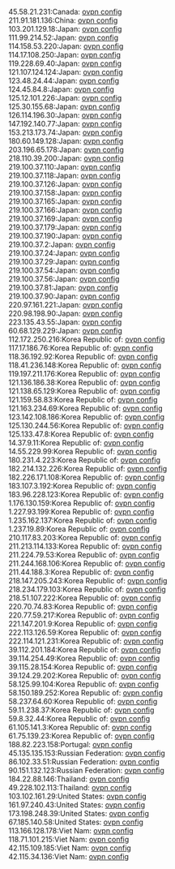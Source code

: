 45.58.21.231:Canada: [ovpn config](vpn/45_58_21_231.ovpn)  
211.91.181.136:China: [ovpn config](vpn/211_91_181_136.ovpn)  
103.201.129.18:Japan: [ovpn config](vpn/103_201_129_18.ovpn)  
111.99.214.52:Japan: [ovpn config](vpn/111_99_214_52.ovpn)  
114.158.53.220:Japan: [ovpn config](vpn/114_158_53_220.ovpn)  
114.17.108.250:Japan: [ovpn config](vpn/114_17_108_250.ovpn)  
119.228.69.40:Japan: [ovpn config](vpn/119_228_69_40.ovpn)  
121.107.124.124:Japan: [ovpn config](vpn/121_107_124_124.ovpn)  
123.48.24.44:Japan: [ovpn config](vpn/123_48_24_44.ovpn)  
124.45.84.8:Japan: [ovpn config](vpn/124_45_84_8.ovpn)  
125.12.101.226:Japan: [ovpn config](vpn/125_12_101_226.ovpn)  
125.30.155.68:Japan: [ovpn config](vpn/125_30_155_68.ovpn)  
126.114.196.30:Japan: [ovpn config](vpn/126_114_196_30.ovpn)  
147.192.140.77:Japan: [ovpn config](vpn/147_192_140_77.ovpn)  
153.213.173.74:Japan: [ovpn config](vpn/153_213_173_74.ovpn)  
180.60.149.128:Japan: [ovpn config](vpn/180_60_149_128.ovpn)  
203.196.65.178:Japan: [ovpn config](vpn/203_196_65_178.ovpn)  
218.110.39.200:Japan: [ovpn config](vpn/218_110_39_200.ovpn)  
219.100.37.110:Japan: [ovpn config](vpn/219_100_37_110.ovpn)  
219.100.37.118:Japan: [ovpn config](vpn/219_100_37_118.ovpn)  
219.100.37.126:Japan: [ovpn config](vpn/219_100_37_126.ovpn)  
219.100.37.158:Japan: [ovpn config](vpn/219_100_37_158.ovpn)  
219.100.37.165:Japan: [ovpn config](vpn/219_100_37_165.ovpn)  
219.100.37.166:Japan: [ovpn config](vpn/219_100_37_166.ovpn)  
219.100.37.169:Japan: [ovpn config](vpn/219_100_37_169.ovpn)  
219.100.37.179:Japan: [ovpn config](vpn/219_100_37_179.ovpn)  
219.100.37.190:Japan: [ovpn config](vpn/219_100_37_190.ovpn)  
219.100.37.2:Japan: [ovpn config](vpn/219_100_37_2.ovpn)  
219.100.37.24:Japan: [ovpn config](vpn/219_100_37_24.ovpn)  
219.100.37.29:Japan: [ovpn config](vpn/219_100_37_29.ovpn)  
219.100.37.54:Japan: [ovpn config](vpn/219_100_37_54.ovpn)  
219.100.37.56:Japan: [ovpn config](vpn/219_100_37_56.ovpn)  
219.100.37.81:Japan: [ovpn config](vpn/219_100_37_81.ovpn)  
219.100.37.90:Japan: [ovpn config](vpn/219_100_37_90.ovpn)  
220.97.161.221:Japan: [ovpn config](vpn/220_97_161_221.ovpn)  
220.98.198.90:Japan: [ovpn config](vpn/220_98_198_90.ovpn)  
223.135.43.55:Japan: [ovpn config](vpn/223_135_43_55.ovpn)  
60.68.129.229:Japan: [ovpn config](vpn/60_68_129_229.ovpn)  
112.172.250.216:Korea Republic of: [ovpn config](vpn/112_172_250_216.ovpn)  
117.17.186.76:Korea Republic of: [ovpn config](vpn/117_17_186_76.ovpn)  
118.36.192.92:Korea Republic of: [ovpn config](vpn/118_36_192_92.ovpn)  
118.41.236.148:Korea Republic of: [ovpn config](vpn/118_41_236_148.ovpn)  
119.197.211.176:Korea Republic of: [ovpn config](vpn/119_197_211_176.ovpn)  
121.136.186.38:Korea Republic of: [ovpn config](vpn/121_136_186_38.ovpn)  
121.138.65.129:Korea Republic of: [ovpn config](vpn/121_138_65_129.ovpn)  
121.159.58.83:Korea Republic of: [ovpn config](vpn/121_159_58_83.ovpn)  
121.163.234.69:Korea Republic of: [ovpn config](vpn/121_163_234_69.ovpn)  
123.142.108.186:Korea Republic of: [ovpn config](vpn/123_142_108_186.ovpn)  
125.130.244.56:Korea Republic of: [ovpn config](vpn/125_130_244_56.ovpn)  
125.133.47.8:Korea Republic of: [ovpn config](vpn/125_133_47_8.ovpn)  
14.37.9.11:Korea Republic of: [ovpn config](vpn/14_37_9_11.ovpn)  
14.55.229.99:Korea Republic of: [ovpn config](vpn/14_55_229_99.ovpn)  
180.231.4.223:Korea Republic of: [ovpn config](vpn/180_231_4_223.ovpn)  
182.214.132.226:Korea Republic of: [ovpn config](vpn/182_214_132_226.ovpn)  
182.226.171.108:Korea Republic of: [ovpn config](vpn/182_226_171_108.ovpn)  
183.107.3.192:Korea Republic of: [ovpn config](vpn/183_107_3_192.ovpn)  
183.96.228.123:Korea Republic of: [ovpn config](vpn/183_96_228_123.ovpn)  
1.176.130.159:Korea Republic of: [ovpn config](vpn/1_176_130_159.ovpn)  
1.227.93.199:Korea Republic of: [ovpn config](vpn/1_227_93_199.ovpn)  
1.235.162.137:Korea Republic of: [ovpn config](vpn/1_235_162_137.ovpn)  
1.237.19.89:Korea Republic of: [ovpn config](vpn/1_237_19_89.ovpn)  
210.117.83.203:Korea Republic of: [ovpn config](vpn/210_117_83_203.ovpn)  
211.213.114.133:Korea Republic of: [ovpn config](vpn/211_213_114_133.ovpn)  
211.224.79.53:Korea Republic of: [ovpn config](vpn/211_224_79_53.ovpn)  
211.244.168.106:Korea Republic of: [ovpn config](vpn/211_244_168_106.ovpn)  
211.44.188.3:Korea Republic of: [ovpn config](vpn/211_44_188_3.ovpn)  
218.147.205.243:Korea Republic of: [ovpn config](vpn/218_147_205_243.ovpn)  
218.234.179.103:Korea Republic of: [ovpn config](vpn/218_234_179_103.ovpn)  
218.51.107.222:Korea Republic of: [ovpn config](vpn/218_51_107_222.ovpn)  
220.70.74.83:Korea Republic of: [ovpn config](vpn/220_70_74_83.ovpn)  
220.77.59.217:Korea Republic of: [ovpn config](vpn/220_77_59_217.ovpn)  
221.147.201.9:Korea Republic of: [ovpn config](vpn/221_147_201_9.ovpn)  
222.113.126.59:Korea Republic of: [ovpn config](vpn/222_113_126_59.ovpn)  
222.114.121.231:Korea Republic of: [ovpn config](vpn/222_114_121_231.ovpn)  
39.112.201.184:Korea Republic of: [ovpn config](vpn/39_112_201_184.ovpn)  
39.114.254.49:Korea Republic of: [ovpn config](vpn/39_114_254_49.ovpn)  
39.115.28.154:Korea Republic of: [ovpn config](vpn/39_115_28_154.ovpn)  
39.124.29.202:Korea Republic of: [ovpn config](vpn/39_124_29_202.ovpn)  
58.125.99.104:Korea Republic of: [ovpn config](vpn/58_125_99_104.ovpn)  
58.150.189.252:Korea Republic of: [ovpn config](vpn/58_150_189_252.ovpn)  
58.237.64.60:Korea Republic of: [ovpn config](vpn/58_237_64_60.ovpn)  
59.11.238.37:Korea Republic of: [ovpn config](vpn/59_11_238_37.ovpn)  
59.8.32.44:Korea Republic of: [ovpn config](vpn/59_8_32_44.ovpn)  
61.105.141.3:Korea Republic of: [ovpn config](vpn/61_105_141_3.ovpn)  
61.75.139.23:Korea Republic of: [ovpn config](vpn/61_75_139_23.ovpn)  
188.82.223.158:Portugal: [ovpn config](vpn/188_82_223_158.ovpn)  
45.135.135.153:Russian Federation: [ovpn config](vpn/45_135_135_153.ovpn)  
86.102.33.51:Russian Federation: [ovpn config](vpn/86_102_33_51.ovpn)  
90.151.132.123:Russian Federation: [ovpn config](vpn/90_151_132_123.ovpn)  
184.22.88.146:Thailand: [ovpn config](vpn/184_22_88_146.ovpn)  
49.228.102.113:Thailand: [ovpn config](vpn/49_228_102_113.ovpn)  
103.102.161.29:United States: [ovpn config](vpn/103_102_161_29.ovpn)  
161.97.240.43:United States: [ovpn config](vpn/161_97_240_43.ovpn)  
173.198.248.39:United States: [ovpn config](vpn/173_198_248_39.ovpn)  
67.185.140.58:United States: [ovpn config](vpn/67_185_140_58.ovpn)  
113.166.128.178:Viet Nam: [ovpn config](vpn/113_166_128_178.ovpn)  
118.71.101.215:Viet Nam: [ovpn config](vpn/118_71_101_215.ovpn)  
42.115.109.185:Viet Nam: [ovpn config](vpn/42_115_109_185.ovpn)  
42.115.34.136:Viet Nam: [ovpn config](vpn/42_115_34_136.ovpn)  
